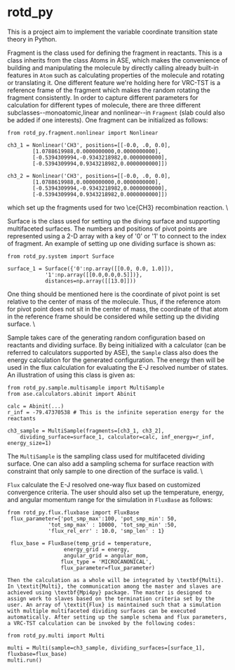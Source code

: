 # rotd_py

This is a project aim to implement the variable coordinate transition state theory in Python.

Fragment is the class used for defining the fragment in reactants. This is a class inherits from the class Atoms in ASE,
which makes the convenience of building and manipulating the molecule by directly calling already built-in features in
`Atom` such as calculating properties of the molecule and rotating or translating it. One different feature
we're holding here for VRC-TST is a reference frame of the fragment which makes the random rotating the fragment
consistently. In order to capture different parameters for calculation for different types of molecule, there are three
different subclasses--monoatomic,linear and nonlinear--in `Fragment` (slab could also be added if one interests).
One fragment can be initialized as follows:

```
from rotd_py.fragment.nonlinear import Nonlinear

ch3_1 = Nonlinear('CH3', positions=[[-0.0, .0, 0.0],
		[1.0788619988,0.0000000000,0.0000000000],
		[-0.5394309994,-0.9343218982,0.0000000000],
		[-0.5394309994,0.9343218982,0.0000000000]])

ch3_2 = Nonlinear('CH3', positions=[[-0.0, .0, 0.0],
		[1.0788619988,0.0000000000,0.0000000000],
		[-0.5394309994,-0.9343218982,0.0000000000],
		[-0.5394309994,0.9343218982,0.0000000000]])
```

which set up the fragments used for two \ce{CH3} recombination reaction. \\

Surface is the class used for setting up the diving surface and supporting multifaceted surfaces. The numbers and
positions of pivot points are represented using a 2-D array with a key of '0' or '1' to connect to the index of
fragment. An example of setting up one dividing surface is shown as:

```
from rotd_py.system import Surface

surface_1 = Surface({'0':np.array([[0.0, 0.0, 1.0]]),
		    '1':np.array([[0.0,0.0,0.5]])},
		    distances=np.array([[13.0]]))
```

One thing should be mentioned here is the coordinate of pivot point is set relative to the center of mass of the
molecule. Thus, if the reference atom for pivot point does not sit in the center of mass, the coordinate of that atom in
the reference frame should be considered while setting up the dividing surface. \\

Sample takes care of the generating random configuration based on reactants and dividing surface. By being initialized
with a calculator (can be referred to calculators supported by ASE), the `Sample` class also does the energy
calculation for the generated configuration. The energy then will be used in the flux calculation for evaluating the E-J
resolved number of states. An illustration of using this class is given as:

```
from rotd_py.sample.multisample import MultiSample
from ase.calculators.abinit import Abinit

calc = Abinit(...)
r_inf = -79.47370538 # This is the infinite seperation energy for the reactants

ch3_sample = MultiSample(fragments=[ch3_1, ch3_2],
    dividing_surface=surface_1, calculator=calc, inf_energy=r_inf, energy_size=1)

```

The `MultiSample` is the sampling class used for multifaceted dividing surface. One can also add a sampling
schema for surface reaction with constraint that only sample to one direction of the surface is valid. \\

`Flux` calculate the E-J resolved one-way flux based on customized convergence criteria. The user should also
set up the temperature, energy, and angular momentum range for the simulation in `FluxBase` as follows:

```
from rotd_py.flux.fluxbase import FluxBase
 flux_parameter={'pot_smp_max':100, 'pot_smp_min': 50,
             'tot_smp_max' : 10000, 'tot_smp_min' :50,
             'flux_rel_err' : 10.0, 'smp_len' : 1}

 flux_base = FluxBase(temp_grid = temperature,
                  energy_grid = energy,
                  angular_grid = angular_mom,
                 flux_type = 'MICROCANONICAL',
                 flux_parameter=flux_parameter)

Then the calculation as a whole will be integrated by \textbf{Multi}. In \textit{Multi}, the communication among the master and slaves are achieved using \textbf{Mpi4py} package. The master is designed to assign work to slaves based on the termination criteria set by the user. An array of \textit{Flux} is maintained such that a simulation with multiple multifaceted dividing surfaces can be executed automatically. After setting up the sample schema and flux parameters, a VRC-TST calculation can be invoked by the following codes:

from rotd_py.multi import Multi

multi = Multi(sample=ch3_sample, dividing_surfaces=[surface_1], fluxbase=flux_base)
multi.run()
```
